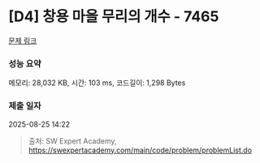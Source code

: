 # [D4] 창용 마을 무리의 개수 - 7465 

[문제 링크](https://swexpertacademy.com/main/code/problem/problemDetail.do?contestProbId=AWngfZVa9XwDFAQU) 

### 성능 요약

메모리: 28,032 KB, 시간: 103 ms, 코드길이: 1,298 Bytes

### 제출 일자

2025-08-25 14:22



> 출처: SW Expert Academy, https://swexpertacademy.com/main/code/problem/problemList.do